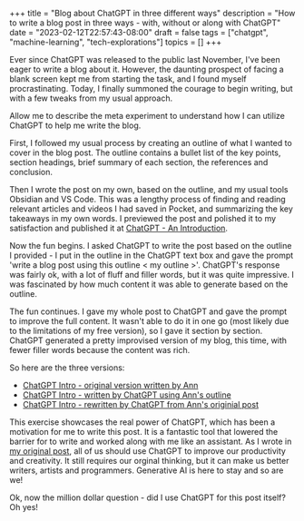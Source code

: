 +++
title = "Blog about ChatGPT in three different ways"
description = "How to write a blog post in three ways - with, without or along with ChatGPT"
date = "2023-02-12T22:57:43-08:00"
draft = false
tags = ["chatgpt", "machine-learning", "tech-explorations"]
topics = []
+++

Ever since ChatGPT was released to the public last November, I've been eager to write a blog about it. However, the daunting prospect of facing a blank screen kept me from starting the task, and I found myself procrastinating. Today, I finally summoned the courage to begin writing, but with a few tweaks from my usual approach.

Allow me to describe the meta experiment to understand how I can utilize ChatGPT to help me write the blog. 

First, I followed my usual process by creating an outline of what I wanted to cover in the blog post. The outline contains a bullet list of the key points, section headings, brief summary of each section, the references and conclusion. 

Then I wrote the post on my own, based on the outline, and my usual tools Obsidian and VS Code. This was a lengthy process of finding and reading relevant articles and videos I had saved in Pocket, and summarizing the key takeaways in my own words. I previewed the post and polished it to my satisfaction and published it at [ChatGPT - An Introduction](/post/chatgpt-intro/).

Now the fun begins. I asked ChatGPT to write the post based on the outline I provided - I put in the outline in the ChatGPT text box and gave the prompt 'write a blog post using this outline < my outline >'. ChatGPT's response was fairly ok, with a lot of fluff and filler words, but it was quite impressive. I was fascinated by how much content it was able to generate based on the outline.

The fun continues. I gave my whole post to ChatGPT and gave the prompt to improve the full content. It wasn't able to do it in one go (most likely due to the limitations of my free version), so I gave it section by section. ChatGPT generated a pretty improvised version of my blog, this time, with fewer filler words because the content was rich. 

So here are the three versions:
* [ChatGPT Intro - original version written by Ann](/post/chatgpt-intro/)
* [ChatGPT Intro - written by ChatGPT using Ann's outline](/post/chatgpt-intro-written-by-chatgpt-from-my-outline/)
* [ChatGPT Intro - rewritten by ChatGPT from Ann's originial post](/post/chatgpt-intro-rewritten-by-chatgpt/)

This exercise showcases the real power of ChatGPT, which has been a motivation for me to write this post. It is a fantastic tool that lowered the barrier for to write and worked along with me like an assistant. As I wrote in [my original post](/post/chatgpt-intro/), all of us should use ChatGPT to improve our productivity and creativity. It still requires our orginal thinking, but it can make us better writers, artists and programmers. Generative AI is here to stay and so are we!

Ok, now the million dollar question - did I use ChatGPT for this post itself? Oh yes!
